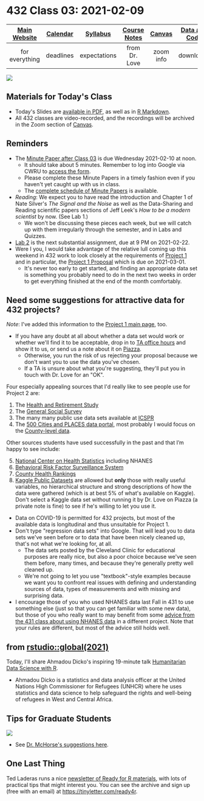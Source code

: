 # 432 Class 03: 2021-02-09

[Main Website](https://thomaselove.github.io/432/) | [Calendar](https://thomaselove.github.io/432/calendar.html) | [Syllabus](https://thomaselove.github.io/432-2021-syllabus/) | [Course Notes](https://thomaselove.github.io/432-notes/) | [Canvas](https://canvas.case.edu) | [Data and Code](https://github.com/THOMASELOVE/432-data) | [Sources](https://github.com/THOMASELOVE/432-2021/edit/master/references) | [Contact Us](https://thomaselove.github.io/432/contact.html)
:-----------: | :--------------: | :----------: | :---------: | :-------------: | :-----------: | :------------: | :-------------:
for everything | deadlines | expectations | from Dr. Love | zoom info | downloads | read/watch | need help?

![](https://github.com/THOMASELOVE/432-2021/blob/master/classes/class03/figures/branch_tw.png)

## Materials for Today's Class

- Today's Slides are [available in PDF](https://github.com/THOMASELOVE/432-2021/blob/master/classes/class03/432_2021_slides03.pdf), as well as in [R Markdown](https://github.com/THOMASELOVE/432-2021/blob/master/classes/class03/432_2021_slides03.Rmd).
- All 432 classes are video-recorded, and the recordings will be archived in the Zoom section of [Canvas](https://canvas.case.edu).

## Reminders

- The [Minute Paper after Class 03](http://bit.ly/432-2021-minute-03) is due Wednesday 2021-02-10 at noon. 
    - It should take about 5 minutes. Remember to log into Google via CWRU to [access the form](http://bit.ly/432-2021-minute-03).
    - Please complete these Minute Papers in a timely fashion even if you haven't yet caught up with us in class.
    - The [complete schedule of Minute Papers](https://github.com/THOMASELOVE/432-2021/blob/master/minutepapers/README.md) is available.
- *Reading*: We expect you to have read the introduction and Chapter 1 of Nate Silver's *The Signal and the Noise* as well as the Data-Sharing and Reading scientific papers sections of Jeff Leek's *How to be a modern scientist* by now. (See Lab 1.)
    - We won't be discussing these pieces each week, but we will catch up with them irregularly through the semester, and in Labs and Quizzes.
- [Lab 2](https://github.com/THOMASELOVE/432-2021/tree/master/labs/lab02) is the next substantial assignment, due at 9 PM on 2021-02-22.
- Were I you, I would take advantage of the relative lull coming up this weekend in 432 work to look closely at the requirements of [Project 1](https://github.com/THOMASELOVE/432-2021/tree/master/project1) and in particular, the [Project 1 Proposal](https://github.com/THOMASELOVE/432-2021/blob/master/project1/01_project1_proposal.md) which is due on 2021-03-01. 
    - It's never too early to get started, and finding an appropriate data set is something you probably need to do in the next two weeks in order to get everything finished at the end of the month comfortably.

## Need some suggestions for attractive data for 432 projects?

*Note*: I've added this information to the [Project 1 main page](https://github.com/THOMASELOVE/432-2021/blob/master/project1/README.md), too.

- If you have any doubt at all about whether a data set would work or whether we'll find it to be acceptable, drop in to [TA office hours](https://thomaselove.github.io/432/contact.html) and show it to us, or send us a note about it on [Piazza](https://piazza.com/case/spring2021/pqhs432).
    - Otherwise, you run the risk of us rejecting your proposal because we don't want you to use the data you've chosen.
    - If a TA is unsure about what you're suggesting, they'll put you in touch with Dr. Love for an "OK".

Four especially appealing sources that I'd really like to see people use for Project 2 are:

1. The [Health and Retirement Study](https://hrsdata.isr.umich.edu/data-products/public-survey-data?_ga=2.79574685.849210420.1612760982-241136149.1612760982)
2. The [General Social Survey](https://gssdataexplorer.norc.org/)
3. The many many public use data sets available at [ICSPR](https://www.icpsr.umich.edu/icpsrweb/ICPSR/)
4. The [500 Cities and PLACES data portal](https://chronicdata.cdc.gov/browse?category=500+Cities+%26+Places&sortBy=newest&utf8), most probably I would focus on the [County-level data](https://chronicdata.cdc.gov/500-Cities-Places/PLACES-Local-Data-for-Better-Health-County-Data-20/swc5-untb).

Other sources students have used successfully in the past and that I’m happy to see include:

5. [National Center on Health Statistics](https://www.cdc.gov/nchs/data_access/ftp_data.htm) including NHANES
6. [Behavioral Risk Factor Surveillance System](https://www.cdc.gov/brfss/data_documentation/index.htm)
7. [County Health Rankings](https://www.countyhealthrankings.org/explore-health-rankings/rankings-data-documentation)
8. [Kaggle Public Datasets](https://www.kaggle.com/datasets) are allowed but **only** those with really useful variables, no hierarchical structure and strong descriptions of how the data were gathered (which is at best 5% of what's available on Kaggle). Don't select a Kaggle data set without running it by Dr. Love on Piazza (a private note is fine) to see if he's willing to let you use it.

- Data on COVID-19 is permitted for 432 projects, but most of the available data is longitudinal and thus unsuitable for Project 1. 
- Don't type "regression data sets" into Google. That will lead you to data sets we've seen before or to data that have been nicely cleaned up, that's not what we're looking for, at all. 
    - The data sets posted by the Cleveland Clinic for educational purposes are really nice, but also a poor choice because we've seen them before, many times, and because they're generally pretty well cleaned up. 
    - We're not going to let you use "textbook"-style examples because we want you to confront real issues with defining and understanding sources of data, types of measurements and with missing and surprising data.
- I encourage those of you who used NHANES data last Fall in 431 to use something else (just so that you can get familiar with some new data), but those of you who really want to may benefit from some [advice from the 431 class about using NHANES data](https://thomaselove.github.io/431-2020-projectB/your2.html) in a different project. Note that your rules are different, but most of the advice still holds well.

## from [rstudio::global(2021)](https://rstudio.com/resources/rstudioglobal-2021) 

Today, I'll share Ahmadou Dicko's inspiring 19-minute talk [Humanitarian Data Science with R](https://rstudio.com/resources/rstudioglobal-2021/humanitarian-data-science-with-r/). 

- Ahmadou Dicko is a statistics and data analysis officer at the United Nations High Commissioner for Refugees (UNHCR) where he uses statistics and data science to help safeguard the rights and well-being of refugees in West and Central Africa. 

## Tips for Graduate Students

![](https://github.com/THOMASELOVE/432-2021/blob/master/classes/class03/figures/mchorse_2020-12-26.png)

- See [Dr. McHorse's suggestions here](https://twitter.com/fossilosophy/status/1342871356254334977).

## One Last Thing

Ted Laderas runs a nice [newsletter of Ready for R materials](https://tinyletter.com/ready4r), with lots of practical tips that might interest you. You can see the archive and sign up (free with an email) at https://tinyletter.com/ready4r.

